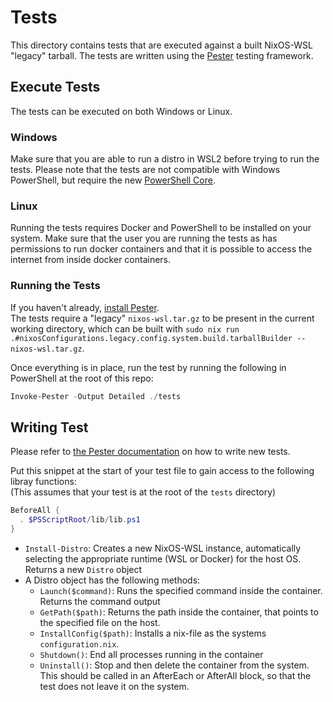 # Tests

This directory contains tests that are executed against a built NixOS-WSL "legacy" tarball.
The tests are written using the [Pester](https://pester.dev/) testing framework.

## Execute Tests

The tests can be executed on both Windows or Linux.

### Windows

Make sure that you are able to run a distro in WSL2 before trying to run the tests.
Please note that the tests are not compatible with Windows PowerShell, but require the new [PowerShell Core](https://apps.microsoft.com/store/detail/powershell/9MZ1SNWT0N5D?hl=en-us&gl=us).

### Linux

Running the tests requires Docker and PowerShell to be installed on your system. Make sure that the user you are running the tests as has permissions to run docker containers and that it is possible to access the internet from inside docker containers.

### Running the Tests

If you haven't already, [install Pester](https://pester.dev/docs/introduction/installation/).  
The tests require a "legacy" `nixos-wsl.tar.gz` to be present in the current working directory, which can be built with
`sudo nix run .#nixosConfigurations.legacy.config.system.build.tarballBuilder -- nixos-wsl.tar.gz`.

Once everything is in place, run the test by running the following in PowerShell at the root of this repo:

```powershell
Invoke-Pester -Output Detailed ./tests
```


## Writing Test

Please refer to [the Pester documentation](https://pester.dev/docs/quick-start) on how to write new tests.

Put this snippet at the start of your test file to gain access to the following libray functions:  
(This assumes that your test is at the root of the `tests` directory)

```powershell
BeforeAll {
  . $PSScriptRoot/lib/lib.ps1
}
```

- `Install-Distro`: Creates a new NixOS-WSL instance, automatically selecting the appropriate runtime (WSL or Docker) for the host OS. Returns a new `Distro` object
- A Distro object has the following methods:
  - `Launch($command)`: Runs the specified command inside the container. Returns the command output
  - `GetPath($path)`: Returns the path inside the container, that points to the specified file on the host.
  - `InstallConfig($path)`: Installs a nix-file as the systems `configuration.nix`.
  - `Shutdown()`: End all processes running in the container
  - `Uninstall()`: Stop and then delete the container from the system. This should be called in an AfterEach or AfterAll block, so that the test does not leave it on the system.
